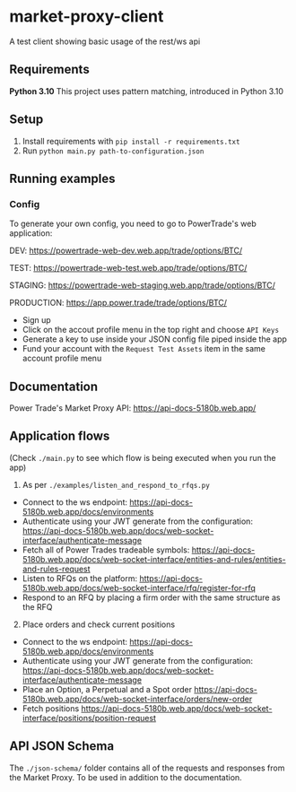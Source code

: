 # market-proxy-client

A test client showing basic usage of the rest/ws api

## Requirements

**Python 3.10**
This project uses pattern matching, introduced in Python 3.10

## Setup

1. Install requirements with `pip install -r requirements.txt`
2. Run `python main.py path-to-configuration.json`

## Running examples

### Config

To generate your own config, you need to go to PowerTrade's web application:

DEV: https://powertrade-web-dev.web.app/trade/options/BTC/

TEST: https://powertrade-web-test.web.app/trade/options/BTC/

STAGING: https://powertrade-web-staging.web.app/trade/options/BTC/

PRODUCTION: https://app.power.trade/trade/options/BTC/

- Sign up
- Click on the accout profile menu in the top right and choose `API Keys`
- Generate a key to use inside your JSON config file piped inside the app
- Fund your account with the `Request Test Assets` item in the same account profile menu

## Documentation

Power Trade's Market Proxy API: https://api-docs-5180b.web.app/

## Application flows

(Check `./main.py` to see which flow is being executed when you run the app)

1. As per `./examples/listen_and_respond_to_rfqs.py`

- Connect to the ws endpoint: https://api-docs-5180b.web.app/docs/environments
- Authenticate using your JWT generate from the configuration: https://api-docs-5180b.web.app/docs/web-socket-interface/authenticate-message
- Fetch all of Power Trades tradeable symbols: https://api-docs-5180b.web.app/docs/web-socket-interface/entities-and-rules/entities-and-rules-request
- Listen to RFQs on the platform: https://api-docs-5180b.web.app/docs/web-socket-interface/rfq/register-for-rfq
- Respond to an RFQ by placing a firm order with the same structure as the RFQ

2. Place orders and check current positions

- Connect to the ws endpoint: https://api-docs-5180b.web.app/docs/environments
- Authenticate using your JWT generate from the configuration: https://api-docs-5180b.web.app/docs/web-socket-interface/authenticate-message
- Place an Option, a Perpetual and a Spot order https://api-docs-5180b.web.app/docs/web-socket-interface/orders/new-order
- Fetch positions https://api-docs-5180b.web.app/docs/web-socket-interface/positions/position-request

## API JSON Schema

The `./json-schema/` folder contains all of the requests and responses from the Market Proxy. To be used in addition to the documentation.
